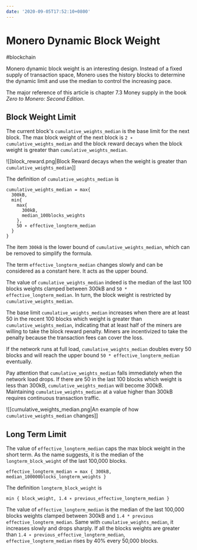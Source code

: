 ```yaml
---
date: '2020-09-05T17:52:10+0800'
---
```


# Monero Dynamic Block Weight

#blockchain

Monero dynamic block weight is an interesting design. Instead of a fixed supply of transaction space, Monero uses the history blocks to determine the dynamic limit and use the median to control the increasing pace.

<!--more-->

The major reference of this article is chapter 7.3 Money supply in the book *Zero to Monero: Second Edition*.

## Block Weight Limit

The current block's `cumulative_weights_median` is the base limit for the next block. The max block weight of the next block is `2 ∗ cumulative_weights_median` and the block reward decays when the block weight is greater than `cumulative_weights_median`.

![[block_reward.png|Block Reward decays when the weight is greater than `cumulative_weights_median`]]

The definition of `cumulative_weights_median`  is

```
cumulative_weights_median = max{
  300kB,
  min{
    max{
      300kB,
      median_100blocks_weights
    },
    50 ∗ effective_longterm_median
  }
}
```

The item `300kB` is the lower bound of `cumulative_weights_median`, which can be removed to simplify the formula.

The term `effective_longterm_median` changes slowly and can be considered as a constant here. It acts as the upper bound.

The value of `cumulative_weights_median` indeed is the median of the last 100 blocks weights clamped between 300kB and `50 * effective_longterm_median`. In turn, the block weight is restricted by `cumulative_weights_median`.

The base limit `cumulative_weights_median` increases when there are at least 50 in the recent 100 blocks which weight is greater than `cumulative_weights_median`, indicating that at least half of the miners are willing to take the block reward penalty. Miners are incentivized to take the penalty because the transaction fees can cover the loss.

If the network runs at full load,  `cumulative_weights_median` doubles every 50 blocks and will reach the upper bound `50 * effective_longterm_median` eventually.

Pay attention that `cumulative_weights_median` falls immediately when the network load drops. If there are 50 in the last 100 blocks which weight is less than 300kB, `cumulative_weights_median` will become 300kB. Maintaining `cumulative_weights_median` at a value higher than 300kB requires continuous transaction traffic. 

![[cumulative_weights_median.png|An example of how `cumulative_weights_median` changes]]

## Long Term Limit

The value of `effective_longterm_median` caps the max block weight in the short term. As the name suggests, it is the median of the `longterm_block_weight` of the last 100,000 blocks.

```
effective_longterm_median = max { 300kB, median_100000blocks_longterm_weights }
```

The definition  `longterm_block_weight`  is

```
min { block_weight, 1.4 ∗ previous_effective_longterm_median }
```

The value of `effective_longterm_median` is the median of the last 100,000 blocks weights clamped between 300kB and `1.4 * previous effective_longterm_median`. Same with `cumulative_weights_median`, it increases slowly and drops sharply.
If all the blocks weights are greater than `1.4 ∗ previous_effective_longterm_median`, `effective_longterm_median` rises by 40% every 50,000 blocks.
